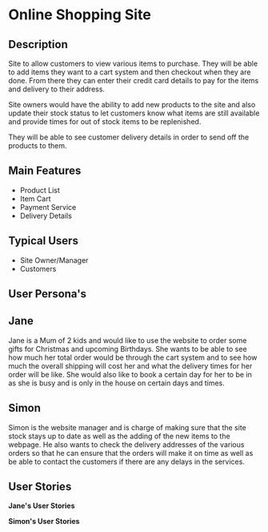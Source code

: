 # Online Shopping Site

## Description

Site to allow customers to view various items to purchase. They will be able to add items they want to a cart system and then checkout when they are done. From there they can enter their credit card details to pay for the items and delivery to their address.

Site owners would have the ability to add new products to the site and also update their stock status to let customers know what items are still available and provide times for out of stock items to be replenished.

They will be able to see customer delivery details in order to send off the products to them.

## Main Features

- Product List
- Item Cart
- Payment Service
- Delivery Details

## Typical Users

- Site Owner/Manager
- Customers

## User Persona's

## Jane

Jane is a Mum of 2 kids and would like to use the website to order some gifts for Christmas and upcoming Birthdays. She wants to be able to see how much her total order would be through the cart system and to see how much the overall shipping will cost her and what the delivery times for her order will be like. She would also like to book a certain day for her to be in as she is busy and is only in the house on certain days and times.

## Simon

Simon is the website manager and is charge of making sure that the site stock stays up to date as well as the adding of the new items to the webpage. He also wants to check the delivery addresses of the various orders so that he can ensure that the orders will make it on time as well as be able to contact the customers if there are any delays in the services.

## User Stories

**Jane's User Stories**

**Simon's User Stories**

